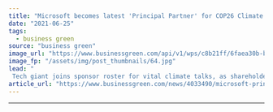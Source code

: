```yaml
---
title: "Microsoft becomes latest 'Principal Partner' for COP26 Climate Summit"
date: "2021-06-25"
tags: 
  - business green
source: "business green"
image_url: "https://www.businessgreen.com/api/v1/wps/c8b21ff/6faea30b-b7b8-4478-9901-975b1ed479cb/7/140818-microsoft-008-185x114.jpg"
image_fp: "/assets/img/post_thumbnails/64.jpg"
lead: "
 Tech giant joins sponsor roster for vital climate talks, as shareholders urge firm to consider benefits of providing customers with better access to repair services ..."
article_url: "https://www.businessgreen.com/news/4033490/microsoft-principal-partner-cop26-climate-summit"
---
```


---
